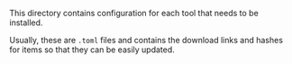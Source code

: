 This directory contains configuration for each tool that needs to be installed.

Usually, these are `.toml` files and contains the download links and hashes for items so that they can be easily updated.
